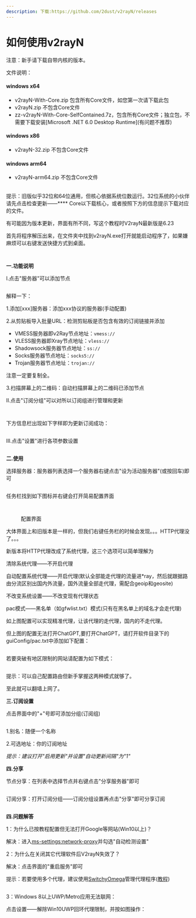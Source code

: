 ```yaml
---
description: 下载:https://github.com/2dust/v2rayN/releases
---
```


# 如何使用v2rayN

注意：新手请下载自带内核的版本。

文件说明：

#### windows x64

* v2rayN-With-Core.zip 包含所有Core文件，如您第一次请下载此包
* v2rayN.zip 不包含Core文件
* zz-v2rayN-With-Core-SelfContained.7z，包含所有Core文件；独立包，不需要下载安装\[Microsoft .NET 6.0 Desktop Runtime]\(有问题不推荐)

#### windows x86

* v2rayN-32.zip 不包含Core文件

#### windows arm64

* v2rayN-arm64.zip 不包含Core文件

\
提示：旧版似乎32位和64位通用，但核心依据系统位数运行。32位系统的小伙伴请先点击检查更新——\*\*\*\* Core以下载核心，或者按照下方的信息提示下载对应的文件。

有可能因为版本更新，界面有所不同，写这个教程时V2rayN最新版是6.23

首先将程序解压出来，在文件夹中找到v2rayN.exe打开就能启动程序了，如果嫌麻烦可以右键发送快捷方式到桌面。

<figure><img src="../.gitbook/assets/屏幕截图 2023-06-28 233225.png" alt=""><figcaption></figcaption></figure>

<figure><img src="../.gitbook/assets/屏幕截图 2023-06-28 232907.png" alt=""><figcaption></figcaption></figure>

**一.功能说明**

Ⅰ.点击"服务器"可以添加节点

<figure><img src="../.gitbook/assets/屏幕截图 2023-06-28 232616.png" alt=""><figcaption></figcaption></figure>

解释一下：

1.添加\[xxx]服务器：添加xxx协议的服务器(手动配置)

2.从剪贴板导入批量URL：检测剪贴板是否包含有效的订阅链接并添加

* VMESS服务器即v2Ray节点地址：`vmess://`
* VLESS服务器即Xray节点地址：`vless://`
* Shadowsock服务器节点地址：`ss://`
* Socks服务器节点地址：`socks5://`
* Trojan服务器节点地址：`trojan://`

注意一定要复制全。

3.扫描屏幕上的二维码：自动扫描屏幕上的二维码已添加节点

Ⅱ.点击"订阅分组"可以对所以订阅组进行管理和更新

<figure><img src="../.gitbook/assets/屏幕截图 2023-06-28 232654.png" alt=""><figcaption></figcaption></figure>

<figure><img src="../.gitbook/assets/屏幕截图 2023-06-28 234235 (1).png" alt=""><figcaption></figcaption></figure>

下方信息栏出现如下字样即为更新订阅成功：

<figure><img src="../.gitbook/assets/屏幕截图 2023-06-28 234600.png" alt=""><figcaption></figcaption></figure>

Ⅲ.点击"设置"进行各项参数设置

<figure><img src="../.gitbook/assets/屏幕截图 2023-06-28 232707.png" alt=""><figcaption></figcaption></figure>

**二.使用**

选择服务器：服务器列表选择一个服务器右键点击"设为活动服务器"(或按回车)即可

<figure><img src="../.gitbook/assets/屏幕截图 2023-06-28 232923.png" alt=""><figcaption></figcaption></figure>

任务栏找到如下图标并右键会打开简易配置界面

<figure><img src="../.gitbook/assets/屏幕截图 2023-06-28 233031.png" alt=""><figcaption></figcaption></figure>

<figure><img src="../.gitbook/assets/屏幕截图 2023-06-28 233004.png" alt=""><figcaption><p>配置界面</p></figcaption></figure>

大体界面上和旧版本是一样的，但我们右键任务栏的时候会发现。。。HTTP代理没了。。。

新版本将HTTP代理改成了系统代理，这三个选项可以简单理解为

清除系统代理——不开启代理

自动配置系统代理——开启代理(默认全部能走代理的流量进\*ray，然后就跟据路由分流区别出国内外流量，国外流量全部走代理，需配合geoip和geosite)

不改变系统设置——不改变现有代理状态

pac模式——黑名单（如gfwlist.txt）模式(只有在黑名单上的域名才会走代理)

如上图配置可以实现精准代理，让该代理的走代理，国内的不走代理。

但上图的配置无法打开ChatGPT,要打开ChatGPT，请打开软件目录下的guiConfig/pac.txt中添加如下配置：

<figure><img src="../.gitbook/assets/屏幕截图 2023-08-06 221626.jpg" alt=""><figcaption></figcaption></figure>

若要突破有地区限制的网站请配置为如下模式：

<figure><img src="../.gitbook/assets/屏幕截图 2023-06-28 233016.png" alt=""><figcaption></figcaption></figure>

提示：可以自己配置路由但新手掌握这两种模式就够了。

至此就可以翻墙上网了。

**三.订阅设置**

点击界面中的"+"号即可添加分组(订阅组)

<figure><img src="../.gitbook/assets/屏幕截图 2023-06-28 232733.png" alt=""><figcaption></figcaption></figure>

1.别名：随便一个名称

2.可选地址：你的订阅地址

_提示：建议打开"启用更新"并设置"自动更新间隔"为"1"_

**四.分享**

节点分享：在列表中选择节点并右键点击"分享服务器"即可

<figure><img src="../.gitbook/assets/屏幕截图 2023-06-28 232923 (1).png" alt=""><figcaption></figcaption></figure>

订阅分享：打开订阅分组——订阅分组设置再点击"分享"即可分享订阅

<figure><img src="../.gitbook/assets/屏幕截图 2023-06-28 234235.png" alt=""><figcaption></figcaption></figure>

**四.问题解答**

1：为什么已按教程配置但无法打开Google等网站(Win10以上)？

解决：进入[ms-settings:network-proxy](ms-settings:network-proxy)并勾选"自动检测设置"

2：为什么在关闭其它代理软件后V2rayN失效了？

解决：点击界面的"重启服务"即可

提示：若要使用多个代理，建议使用[SwitchyOmega](https://github.com/FelisCatus/SwitchyOmega/releases)管理代理程序([教程](https://switchyomega.org/))

<figure><img src="../.gitbook/assets/屏幕截图 2023-06-28 233042.png" alt=""><figcaption></figcaption></figure>

3：Windows 8以上UWP/Metro应用无法联网：

点击设置——解除Win10UWP回环代理限制，并按如图操作：

<figure><img src="../.gitbook/assets/屏幕截图 2023-09-12 233331.png" alt=""><figcaption></figcaption></figure>

